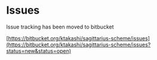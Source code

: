 # Issues #

Issue tracking has been moved to bitbucket

[https://bitbucket.org/ktakashi/sagittarius-scheme/issues](https://bitbucket.org/ktakashi/sagittarius-scheme/issues?status=new&status=open)